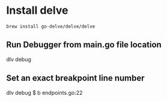 # Install delve
`brew install go-delve/delve/delve`

## Run Debugger from main.go file location
dlv debug

## Set an exact breakpoint line number
dlv debug
$ b endpoints.go:22
